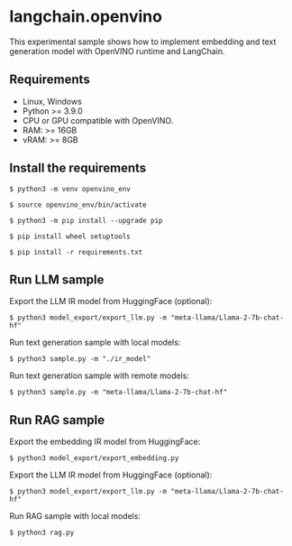 # langchain.openvino
This experimental sample shows how to implement embedding and text generation model with OpenVINO runtime and LangChain.

## Requirements

- Linux, Windows
- Python >= 3.9.0
- CPU or GPU compatible with OpenVINO.
- RAM: >= 16GB
- vRAM: >= 8GB

## Install the requirements

    $ python3 -m venv openvino_env

    $ source openvino_env/bin/activate

    $ python3 -m pip install --upgrade pip
    
    $ pip install wheel setuptools
    
    $ pip install -r requirements.txt


## Run LLM sample

Export the LLM IR model from HuggingFace (optional):

    $ python3 model_export/export_llm.py -m "meta-llama/Llama-2-7b-chat-hf"

Run text generation sample with local models:

    $ python3 sample.py -m "./ir_model"

Run text generation sample with remote models:

    $ python3 sample.py -m "meta-llama/Llama-2-7b-chat-hf"

## Run RAG sample

Export the embedding IR model from HuggingFace:

    $ python3 model_export/export_embedding.py

Export the LLM IR model from HuggingFace (optional):

    $ python3 model_export/export_llm.py -m "meta-llama/Llama-2-7b-chat-hf"

Run RAG sample with local models:

    $ python3 rag.py
